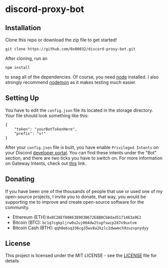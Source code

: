 # discord-proxy-bot
## Installation

Clone this repo or download the zip file to get started!
```
git clone https://github.com/0x00032/discord-proxy-bot.git
```
After cloning, run an
```
npm install
```
to snag all of the dependencies. Of course, you need [node](https://nodejs.org/en/) installed. I also strongly recommend [nodemon](https://www.npmjs.com/package/nodemon) as it makes testing *much* easier.

## Setting Up

You have to edit the `config.json` file its located in the storage directory. Your file should look something like this:
```
{
    "token": "yourBotTokenHere",
    "prefix": "v!"
}
```

After your `config.json` file is built, you have enable `Privileged Intents` on your Discord [developer portal](https://discordapp.com/developers/applications/). You can find these intents under the "Bot" section, and there are two ticks you have to switch on. For more information on Gateway Intents, check out [this](https://discordjs.guide/popular-topics/intents.html#the-intents-bit-field-wrapper) link.

## Donating

If you have been one of the thousands of people that use or used one of my open-source projects, I invite you to donate, that way, you would be supporting me to improve and create open-source software for the community.

- Ethereum (ETH):`0x0C28Ef808638903B672E8B0Cb8dad5171483a9E2`
- Bitcoin (BTC): `bc1q7cgkpljrw0u2uj004dw2tugfswcp287n9uxtvm`
- Bitcoin Cash (BTH): `qqh8e6sq336cg35wv8a2kzlc2dwwmch9zuzvpnydyy`

## License

This project is licensed under the MIT LICENSE - see the [LICENSE](LICENSE) file for details

